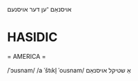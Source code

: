 אויסנאַם
־ען
דער
אויסנעם

HASIDIC
=======
= AMERICA = 

/ˈɔusnam/
/a ˈštɩkl̩ ˈousnam/ אַ שטיקל אויסנאַם